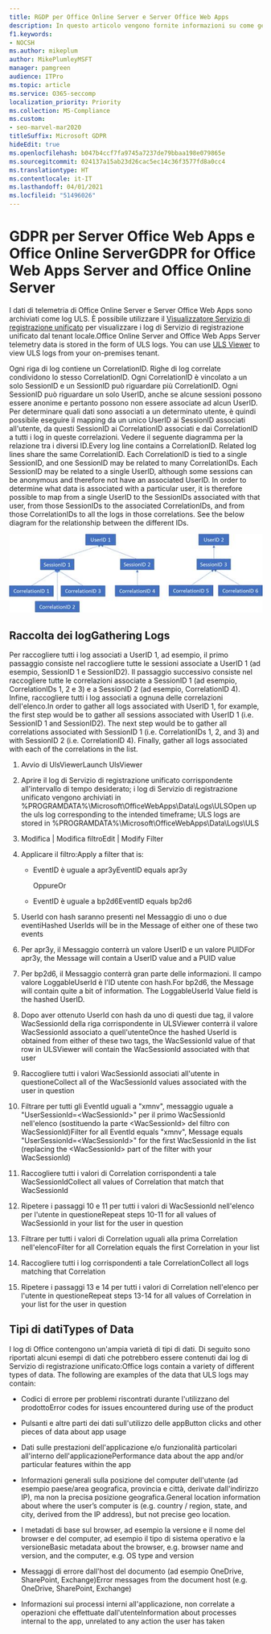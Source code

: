 ```yaml
---
title: RGDP per Office Online Server e Server Office Web Apps
description: In questo articolo vengono fornite informazioni su come gestire i requisiti del GDPR per Office Online Server e Office Web Apps Server.
f1.keywords:
- NOCSH
ms.author: mikeplum
author: MikePlumleyMSFT
manager: pamgreen
audience: ITPro
ms.topic: article
ms.service: O365-seccomp
localization_priority: Priority
ms.collection: MS-Compliance
ms.custom:
- seo-marvel-mar2020
titleSuffix: Microsoft GDPR
hideEdit: true
ms.openlocfilehash: b047b4ccf7fa9745a7237de79bbaa198e079865e
ms.sourcegitcommit: 024137a15ab23d26cac5ec14c36f3577fd8a0cc4
ms.translationtype: HT
ms.contentlocale: it-IT
ms.lasthandoff: 04/01/2021
ms.locfileid: "51496026"
---
```

# <a name="gdpr-for-office-web-apps-server-and-office-online-server"></a><span data-ttu-id="30db8-103">GDPR per Server Office Web Apps e Office Online Server</span><span class="sxs-lookup"><span data-stu-id="30db8-103">GDPR for Office Web Apps Server and Office Online Server</span></span>

<span data-ttu-id="30db8-p101">I dati di telemetria di Office Online Server e Server Office Web Apps sono archiviati come log ULS. È possibile utilizzare il [Visualizzatore Servizio di registrazione unificato](https://www.microsoft.com/download/details.aspx?id=44020) per visualizzare i log di Servizio di registrazione unificato dal tenant locale.</span><span class="sxs-lookup"><span data-stu-id="30db8-p101">Office Online Server and Office Web Apps Server telemetry data is stored in the form of ULS logs. You can use [ULS Viewer](https://www.microsoft.com/download/details.aspx?id=44020) to view ULS logs from your on-premises tenant.</span></span>

<span data-ttu-id="30db8-p102">Ogni riga di log contiene un CorrelationID. Righe di log correlate condividono lo stesso CorrelationID. Ogni CorrelationID è vincolato a un solo SessionID e un SessionID può riguardare più CorrelationID. Ogni SessionID può riguardare un solo UserID, anche se alcune sessioni possono essere anonime e pertanto possono non essere associate ad alcun UserID. Per determinare quali dati sono associati a un determinato utente, è quindi possibile eseguire il mapping da un unico UserID ai SessionID associati all'utente, da questi SessionID ai CorrelationID associati e dai CorrelationID a tutti i log in queste correlazioni. Vedere il seguente diagramma per la relazione tra i diversi ID.</span><span class="sxs-lookup"><span data-stu-id="30db8-p102">Every log line contains a CorrelationID. Related log lines share the same CorrelationID. Each CorrelationID is tied to a single SessionID, and one SessionID may be related to many CorrelationIDs. Each SessionID may be related to a single UserID, although some sessions can be anonymous and therefore not have an associated UserID. In order to determine what data is associated with a particular user, it is therefore possible to map from a single UserID to the SessionIDs associated with that user, from those SessionIDs to the associated CorrelationIDs, and from those CorrelationIDs to all the logs in those correlations. See the below diagram for the relationship between the different IDs.</span></span>

![Diagramma di flusso che mostra la relazione tra SessionID e CorrelationIds](../media/gdpr-for-office-online-server-image1.jpg)

## <a name="gathering-logs"></a><span data-ttu-id="30db8-113">Raccolta dei log</span><span class="sxs-lookup"><span data-stu-id="30db8-113">Gathering Logs</span></span>

<span data-ttu-id="30db8-p103">Per raccogliere tutti i log associati a UserID 1, ad esempio, il primo passaggio consiste nel raccogliere tutte le sessioni associate a UserID 1 (ad esempio, SessionID 1 e SessionID2). Il passaggio successivo consiste nel raccogliere tutte le correlazioni associate a SessionID 1 (ad esempio, CorrelationIDs 1, 2 e 3) e a SessionID 2 (ad esempio, CorrelationID 4). Infine, raccogliere tutti i log associati a ognuna delle correlazioni dell'elenco.</span><span class="sxs-lookup"><span data-stu-id="30db8-p103">In order to gather all logs associated with UserID 1, for example, the first step would be to gather all sessions associated with UserID 1 (i.e. SessionID 1 and SessionID2). The next step would be to gather all correlations associated with SessionID 1 (i.e. CorrelationIDs 1, 2, and 3) and with SessionID 2 (i.e. CorrelationID 4). Finally, gather all logs associated with each of the correlations in the list.</span></span>

1. <span data-ttu-id="30db8-117">Avvio di UlsViewer</span><span class="sxs-lookup"><span data-stu-id="30db8-117">Launch UlsViewer</span></span>

2. <span data-ttu-id="30db8-118">Aprire il log di Servizio di registrazione unificato corrispondente all'intervallo di tempo desiderato; i log di Servizio di registrazione unificato vengono archiviati in %PROGRAMDATA%\\Microsoft\\OfficeWebApps\\Data\\Logs\\ULS</span><span class="sxs-lookup"><span data-stu-id="30db8-118">Open up the uls log corresponding to the intended timeframe; ULS logs are stored in %PROGRAMDATA%\\Microsoft\\OfficeWebApps\\Data\\Logs\\ULS</span></span>

3. <span data-ttu-id="30db8-119">Modifica | Modifica filtro</span><span class="sxs-lookup"><span data-stu-id="30db8-119">Edit | Modify Filter</span></span>

4. <span data-ttu-id="30db8-120">Applicare il filtro:</span><span class="sxs-lookup"><span data-stu-id="30db8-120">Apply a filter that is:</span></span>

    - <span data-ttu-id="30db8-121">EventID è uguale a apr3y</span><span class="sxs-lookup"><span data-stu-id="30db8-121">EventID equals apr3y</span></span>

      <span data-ttu-id="30db8-122">Oppure</span><span class="sxs-lookup"><span data-stu-id="30db8-122">Or</span></span>

    - <span data-ttu-id="30db8-123">EventID è uguale a bp2d6</span><span class="sxs-lookup"><span data-stu-id="30db8-123">EventID equals bp2d6</span></span>

5. <span data-ttu-id="30db8-124">UserId con hash saranno presenti nel Messaggio di uno o due eventi</span><span class="sxs-lookup"><span data-stu-id="30db8-124">Hashed UserIds will be in the Message of either one of these two events</span></span>

6. <span data-ttu-id="30db8-125">Per apr3y, il Messaggio conterrà un valore UserID e un valore PUID</span><span class="sxs-lookup"><span data-stu-id="30db8-125">For apr3y, the Message will contain a UserID value and a PUID value</span></span>

7. <span data-ttu-id="30db8-p104">Per bp2d6, il Messaggio conterrà gran parte delle informazioni. Il campo valore LoggableUserId è l'ID utente con hash.</span><span class="sxs-lookup"><span data-stu-id="30db8-p104">For bp2d6, the Message will contain quite a bit of information. The LoggableUserId Value field is the hashed UserID.</span></span>

8. <span data-ttu-id="30db8-128">Dopo aver ottenuto UserId con hash da uno di questi due tag, il valore WacSessionId della riga corrispondente in ULSViewer conterrà il valore WacSessionId associato a quell'utente</span><span class="sxs-lookup"><span data-stu-id="30db8-128">Once the hashed UserId is obtained from either of these two tags, the WacSessionId value of that row in ULSViewer will contain the WacSessionId associated with that user</span></span>

9. <span data-ttu-id="30db8-129">Raccogliere tutti i valori WacSessionId associati all'utente in questione</span><span class="sxs-lookup"><span data-stu-id="30db8-129">Collect all of the WacSessionId values associated with the user in question</span></span>

10. <span data-ttu-id="30db8-130">Filtrare per tutti gli EventId uguali a "xmnv", messaggio uguale a "UserSessionId=\<WacSessionId\>" per il primo WacSessionId nell'elenco (sostituendo la parte \<WacSessionId\> del filtro con WacSessionId)</span><span class="sxs-lookup"><span data-stu-id="30db8-130">Filter for all EventId equals "xmnv", Message equals "UserSessionId=\<WacSessionId\>" for the first WacSessionId in the list (replacing the \<WacSessionId\> part of the filter with your WacSessionId)</span></span>

11. <span data-ttu-id="30db8-131">Raccogliere tutti i valori di Correlation corrispondenti a tale WacSessionId</span><span class="sxs-lookup"><span data-stu-id="30db8-131">Collect all values of Correlation that match that WacSessionId</span></span>

12. <span data-ttu-id="30db8-132">Ripetere i passaggi 10 e 11 per tutti i valori di WacSessionId nell'elenco per l'utente in questione</span><span class="sxs-lookup"><span data-stu-id="30db8-132">Repeat steps 10-11 for all values of WacSessionId in your list for the user in question</span></span>

13. <span data-ttu-id="30db8-133">Filtrare per tutti i valori di Correlation uguali alla prima Correlation nell'elenco</span><span class="sxs-lookup"><span data-stu-id="30db8-133">Filter for all Correlation equals the first Correlation in your list</span></span>

14. <span data-ttu-id="30db8-134">Raccogliere tutti i log corrispondenti a tale Correlation</span><span class="sxs-lookup"><span data-stu-id="30db8-134">Collect all logs matching that Correlation</span></span>

15. <span data-ttu-id="30db8-135">Ripetere i passaggi 13 e 14 per tutti i valori di Correlation nell'elenco per l'utente in questione</span><span class="sxs-lookup"><span data-stu-id="30db8-135">Repeat steps 13-14 for all values of Correlation in your list for the user in question</span></span>

## <a name="types-of-data"></a><span data-ttu-id="30db8-136">Tipi di dati</span><span class="sxs-lookup"><span data-stu-id="30db8-136">Types of Data</span></span>

<span data-ttu-id="30db8-p105">I log di Office contengono un'ampia varietà di tipi di dati. Di seguito sono riportati alcuni esempi di dati che potrebbero essere contenuti dai log di Servizio di registrazione unificato:</span><span class="sxs-lookup"><span data-stu-id="30db8-p105">Office logs contain a variety of different types of data. The following are examples of the data that ULS logs may contain:</span></span>

- <span data-ttu-id="30db8-139">Codici di errore per problemi riscontrati durante l'utilizzano del prodotto</span><span class="sxs-lookup"><span data-stu-id="30db8-139">Error codes for issues encountered during use of the product</span></span>

- <span data-ttu-id="30db8-140">Pulsanti e altre parti dei dati sull'utilizzo delle app</span><span class="sxs-lookup"><span data-stu-id="30db8-140">Button clicks and other pieces of data about app usage</span></span>

- <span data-ttu-id="30db8-141">Dati sulle prestazioni dell'applicazione e/o funzionalità particolari all'interno dell'applicazione</span><span class="sxs-lookup"><span data-stu-id="30db8-141">Performance data about the app and/or particular features within the app</span></span>

- <span data-ttu-id="30db8-142">Informazioni generali sulla posizione del computer dell'utente (ad esempio paese/area geografica, provincia e città, derivate dall'indirizzo IP), ma non la precisa posizione geografica.</span><span class="sxs-lookup"><span data-stu-id="30db8-142">General location information about where the user’s computer is (e.g. country / region, state, and city, derived from the IP address), but not precise geo location.</span></span>

- <span data-ttu-id="30db8-143">I metadati di base sul browser, ad esempio la versione e il nome del browser e del computer, ad esempio il tipo di sistema operativo e la versione</span><span class="sxs-lookup"><span data-stu-id="30db8-143">Basic metadata about the browser, e.g. browser name and version, and the computer, e.g. OS type and version</span></span>

- <span data-ttu-id="30db8-144">Messaggi di errore dall'host del documento (ad esempio OneDrive, SharePoint, Exchange)</span><span class="sxs-lookup"><span data-stu-id="30db8-144">Error messages from the document host (e.g. OneDrive, SharePoint, Exchange)</span></span>

- <span data-ttu-id="30db8-145">Informazioni sui processi interni all'applicazione, non correlate a operazioni che effettuate dall'utente</span><span class="sxs-lookup"><span data-stu-id="30db8-145">Information about processes internal to the app, unrelated to any action the user has taken</span></span>
